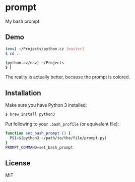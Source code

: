 # prompt

My bash prompt.

## Demo

```bash
(env) ~/Projects/python.cz [master]
$ cd ..

(python.cz/env) ~/Projects
$ ⎜
```

The reality is actually better, because the prompt is colored.

## Installation

Make sure you have Python 3 installed:

```bash
$ brew install python3
```

Put following to your `.bash_profile` (or equivalent file):

```bash
function set_bash_prompt () {
  PS1=$(python3 ~/path/to/the/file/prompt.py)
}
PROMPT_COMMAND=set_bash_prompt
```

## License

MIT

